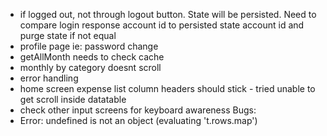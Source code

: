 - if logged out, not through logout button. State will be persisted. Need to compare login response account id to persisted state account id and purge state if not equal
- profile page ie: password change
- getAllMonth needs to check cache
- monthly by category doesnt scroll
- error handling
- home screen expense list column headers should stick - tried unable to get scroll inside datatable
- check other input screens for keyboard awareness
Bugs:
- Error: undefined is not an object (evaluating 't.rows.map')